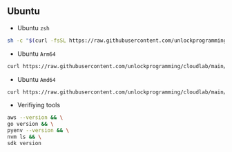
## Ubuntu
* Ubuntu `zsh`

```sh
sh -c "$(curl -fsSL https://raw.githubusercontent.com/unlockprogramming/cloudlab/main/bash/ubuntu_zsh.sh)"
```

* Ubuntu `Arm64`

```zsh
curl https://raw.githubusercontent.com/unlockprogramming/cloudlab/main/bash/ubuntu-arm64.sh | zsh
```

* Ubuntu `Amd64`

```zsh
curl https://raw.githubusercontent.com/unlockprogramming/cloudlab/main/bash/ubuntu-amd64.sh | zsh
```

* Verifiying tools

```zsh
aws --version && \
go version && \
pyenv --version && \
nvm ls && \
sdk version
```

